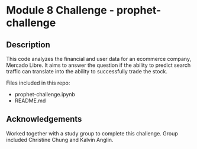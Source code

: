 # Module 8 Challenge - prophet-challenge

## Description
This code analyzes the financial and user data for an ecommerce company, Mercado Libre. It aims to answer the question if the ability to predict search traffic can translate into the ability to successfully trade the stock.

Files included in this repo:
* prophet-challenge.ipynb
* README.md

## Acknowledgements
Worked together with a study group to complete this challenge. Group included Christine Chung and Kalvin Anglin.
